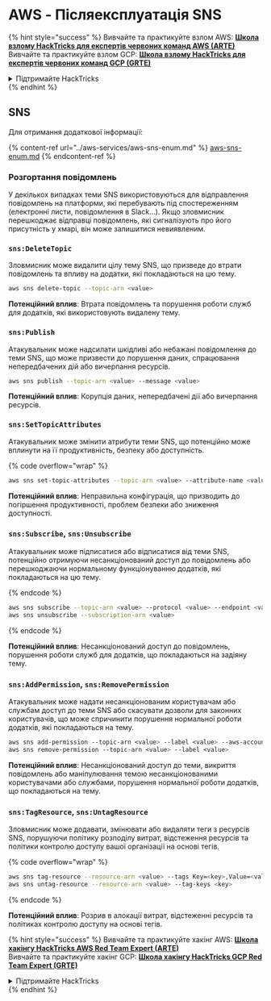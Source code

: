 # AWS - Післяексплуатація SNS

{% hint style="success" %}
Вивчайте та практикуйте взлом AWS: <img src="/.gitbook/assets/image.png" alt="" data-size="line">[**Школа взлому HackTricks для експертів червоних команд AWS (ARTE)**](https://training.hacktricks.xyz/courses/arte)<img src="/.gitbook/assets/image.png" alt="" data-size="line">\
Вивчайте та практикуйте взлом GCP: <img src="/.gitbook/assets/image (2).png" alt="" data-size="line">[**Школа взлому HackTricks для експертів червоних команд GCP (GRTE)**<img src="/.gitbook/assets/image (2).png" alt="" data-size="line">](https://training.hacktricks.xyz/courses/grte)

<details>

<summary>Підтримайте HackTricks</summary>

* Перевірте [**плани підписки**](https://github.com/sponsors/carlospolop)!
* **Приєднуйтесь до** 💬 [**групи Discord**](https://discord.gg/hRep4RUj7f) або [**групи Telegram**](https://t.me/peass) або **слідкуйте** за нами на **Twitter** 🐦 [**@hacktricks\_live**](https://twitter.com/hacktricks\_live)**.**
* **Поширюйте хакерські трюки, надсилаючи PR до** [**HackTricks**](https://github.com/carlospolop/hacktricks) та [**HackTricks Cloud**](https://github.com/carlospolop/hacktricks-cloud) репозиторіїв на GitHub.

</details>
{% endhint %}

## SNS

Для отримання додаткової інформації:

{% content-ref url="../aws-services/aws-sns-enum.md" %}
[aws-sns-enum.md](../aws-services/aws-sns-enum.md)
{% endcontent-ref %}

### Розгортання повідомлень

У декількох випадках теми SNS використовуються для відправлення повідомлень на платформи, які перебувають під спостереженням (електронні листи, повідомлення в Slack...). Якщо зловмисник перешкоджає відправці повідомлень, які сигналізують про його присутність у хмарі, він може залишитися невиявленим.

### `sns:DeleteTopic`

Зловмисник може видалити цілу тему SNS, що призведе до втрати повідомлень та впливу на додатки, які покладаються на цю тему.
```bash
aws sns delete-topic --topic-arn <value>
```
**Потенційний вплив**: Втрата повідомлень та порушення роботи служб для додатків, які використовують видалену тему.

### `sns:Publish`

Атакувальник може надсилати шкідливі або небажані повідомлення до теми SNS, що може призвести до порушення даних, спрацювання непередбачених дій або вичерпання ресурсів.
```bash
aws sns publish --topic-arn <value> --message <value>
```
**Потенційний вплив**: Корупція даних, непередбачені дії або вичерпання ресурсів.

### `sns:SetTopicAttributes`

Атакувальник може змінити атрибути теми SNS, що потенційно може вплинути на її продуктивність, безпеку або доступність.

{% code overflow="wrap" %}
```bash
aws sns set-topic-attributes --topic-arn <value> --attribute-name <value> --attribute-value <value>
```
**Потенційний вплив**: Неправильна конфігурація, що призводить до погіршення продуктивності, проблем безпеки або зниження доступності.

### `sns:Subscribe`, `sns:Unsubscribe`

Атакувальник може підписатися або відписатися від теми SNS, потенційно отримуючи несанкціонований доступ до повідомлень або перешкоджаючи нормальному функціонуванню додатків, які покладаються на цю тему.

{% endcode %}
```bash
aws sns subscribe --topic-arn <value> --protocol <value> --endpoint <value>
aws sns unsubscribe --subscription-arn <value>
```
{% endcode %}

**Потенційний вплив**: Несанкціонований доступ до повідомлень, порушення роботи служб для додатків, що покладаються на задіяну тему.

### `sns:AddPermission`, `sns:RemovePermission`

Атакувальник може надати несанкціонованим користувачам або службам доступ до теми SNS або скасувати дозволи для законних користувачів, що може спричинити порушення нормальної роботи додатків, які покладаються на тему.
```css
aws sns add-permission --topic-arn <value> --label <value> --aws-account-id <value> --action-name <value>
aws sns remove-permission --topic-arn <value> --label <value>
```
**Потенційний вплив**: Несанкціонований доступ до теми, викриття повідомлень або маніпулювання темою несанкціонованими користувачами або службами, порушення нормальної роботи додатків, що покладаються на тему.

### `sns:TagResource`, `sns:UntagResource`

Зловмисник може додавати, змінювати або видаляти теги з ресурсів SNS, порушуючи політику розподілу витрат, відстеження ресурсів та політики контролю доступу вашої організації на основі тегів.

{% code overflow="wrap" %}
```bash
aws sns tag-resource --resource-arn <value> --tags Key=<key>,Value=<value>
aws sns untag-resource --resource-arn <value> --tag-keys <key>
```
{% endcode %}

**Потенційний вплив**: Розрив в алокації витрат, відстеженні ресурсів та політиках контролю доступу на основі тегів.

{% hint style="success" %}
Вивчайте та практикуйте хакінг AWS: <img src="/.gitbook/assets/image.png" alt="" data-size="line">[**Школа хакінгу HackTricks AWS Red Team Expert (ARTE)**](https://training.hacktricks.xyz/courses/arte)<img src="/.gitbook/assets/image.png" alt="" data-size="line">\
Вивчайте та практикуйте хакінг GCP: <img src="/.gitbook/assets/image (2).png" alt="" data-size="line">[**Школа хакінгу HackTricks GCP Red Team Expert (GRTE)**<img src="/.gitbook/assets/image (2).png" alt="" data-size="line">](https://training.hacktricks.xyz/courses/grte)

<details>

<summary>Підтримайте HackTricks</summary>

* Перевірте [**плани підписки**](https://github.com/sponsors/carlospolop)!
* **Приєднуйтесь до** 💬 [**групи Discord**](https://discord.gg/hRep4RUj7f) або [**групи Telegram**](https://t.me/peass) або **слідкуйте** за нами на **Twitter** 🐦 [**@hacktricks\_live**](https://twitter.com/hacktricks\_live)**.**
* **Поширюйте хакерські трюки, надсилаючи PR до** [**HackTricks**](https://github.com/carlospolop/hacktricks) та [**HackTricks Cloud**](https://github.com/carlospolop/hacktricks-cloud) репозиторіїв на GitHub.

</details>
{% endhint %}
